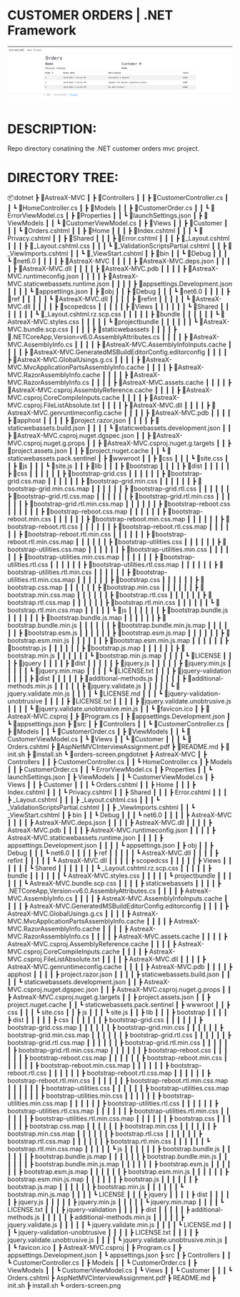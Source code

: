 # CUSTOMER ORDERS | .NET Framework

![CUSTOMER ORDERS](./orders-screen.png?raw=true)

# DESCRIPTION:
Repo directory conatining the .NET customer orders mvc project. 

# DIRECTORY TREE:
📦dotnet
 ┣ 📂AstreaX-MVC
 ┃ ┣ 📂Controllers
 ┃ ┃ ┣ 📜CustomerController.cs
 ┃ ┃ ┗ 📜HomeController.cs
 ┃ ┣ 📂Models
 ┃ ┃ ┣ 📜CustomerOrder.cs
 ┃ ┃ ┗ 📜ErrorViewModel.cs
 ┃ ┣ 📂Properties
 ┃ ┃ ┗ 📜launchSettings.json
 ┃ ┣ 📂ViewModels
 ┃ ┃ ┗ 📜CustomerViewModel.cs
 ┃ ┣ 📂Views
 ┃ ┃ ┣ 📂Customer
 ┃ ┃ ┃ ┗ 📜Orders.cshtml
 ┃ ┃ ┣ 📂Home
 ┃ ┃ ┃ ┣ 📜Index.cshtml
 ┃ ┃ ┃ ┗ 📜Privacy.cshtml
 ┃ ┃ ┣ 📂Shared
 ┃ ┃ ┃ ┣ 📜Error.cshtml
 ┃ ┃ ┃ ┣ 📜_Layout.cshtml
 ┃ ┃ ┃ ┣ 📜_Layout.cshtml.css
 ┃ ┃ ┃ ┗ 📜_ValidationScriptsPartial.cshtml
 ┃ ┃ ┣ 📜_ViewImports.cshtml
 ┃ ┃ ┗ 📜_ViewStart.cshtml
 ┃ ┣ 📂bin
 ┃ ┃ ┗ 📂Debug
 ┃ ┃ ┃ ┗ 📂net6.0
 ┃ ┃ ┃ ┃ ┣ 📜AstreaX-MVC
 ┃ ┃ ┃ ┃ ┣ 📜AstreaX-MVC.deps.json
 ┃ ┃ ┃ ┃ ┣ 📜AstreaX-MVC.dll
 ┃ ┃ ┃ ┃ ┣ 📜AstreaX-MVC.pdb
 ┃ ┃ ┃ ┃ ┣ 📜AstreaX-MVC.runtimeconfig.json
 ┃ ┃ ┃ ┃ ┣ 📜AstreaX-MVC.staticwebassets.runtime.json
 ┃ ┃ ┃ ┃ ┣ 📜appsettings.Development.json
 ┃ ┃ ┃ ┃ ┗ 📜appsettings.json
 ┃ ┣ 📂obj
 ┃ ┃ ┣ 📂Debug
 ┃ ┃ ┃ ┗ 📂net6.0
 ┃ ┃ ┃ ┃ ┣ 📂ref
 ┃ ┃ ┃ ┃ ┃ ┗ 📜AstreaX-MVC.dll
 ┃ ┃ ┃ ┃ ┣ 📂refint
 ┃ ┃ ┃ ┃ ┃ ┗ 📜AstreaX-MVC.dll
 ┃ ┃ ┃ ┃ ┣ 📂scopedcss
 ┃ ┃ ┃ ┃ ┃ ┣ 📂Views
 ┃ ┃ ┃ ┃ ┃ ┃ ┗ 📂Shared
 ┃ ┃ ┃ ┃ ┃ ┃ ┃ ┗ 📜_Layout.cshtml.rz.scp.css
 ┃ ┃ ┃ ┃ ┃ ┣ 📂bundle
 ┃ ┃ ┃ ┃ ┃ ┃ ┗ 📜AstreaX-MVC.styles.css
 ┃ ┃ ┃ ┃ ┃ ┗ 📂projectbundle
 ┃ ┃ ┃ ┃ ┃ ┃ ┗ 📜AstreaX-MVC.bundle.scp.css
 ┃ ┃ ┃ ┃ ┣ 📂staticwebassets
 ┃ ┃ ┃ ┃ ┣ 📜.NETCoreApp,Version=v6.0.AssemblyAttributes.cs
 ┃ ┃ ┃ ┃ ┣ 📜AstreaX-MVC.AssemblyInfo.cs
 ┃ ┃ ┃ ┃ ┣ 📜AstreaX-MVC.AssemblyInfoInputs.cache
 ┃ ┃ ┃ ┃ ┣ 📜AstreaX-MVC.GeneratedMSBuildEditorConfig.editorconfig
 ┃ ┃ ┃ ┃ ┣ 📜AstreaX-MVC.GlobalUsings.g.cs
 ┃ ┃ ┃ ┃ ┣ 📜AstreaX-MVC.MvcApplicationPartsAssemblyInfo.cache
 ┃ ┃ ┃ ┃ ┣ 📜AstreaX-MVC.RazorAssemblyInfo.cache
 ┃ ┃ ┃ ┃ ┣ 📜AstreaX-MVC.RazorAssemblyInfo.cs
 ┃ ┃ ┃ ┃ ┣ 📜AstreaX-MVC.assets.cache
 ┃ ┃ ┃ ┃ ┣ 📜AstreaX-MVC.csproj.AssemblyReference.cache
 ┃ ┃ ┃ ┃ ┣ 📜AstreaX-MVC.csproj.CoreCompileInputs.cache
 ┃ ┃ ┃ ┃ ┣ 📜AstreaX-MVC.csproj.FileListAbsolute.txt
 ┃ ┃ ┃ ┃ ┣ 📜AstreaX-MVC.dll
 ┃ ┃ ┃ ┃ ┣ 📜AstreaX-MVC.genruntimeconfig.cache
 ┃ ┃ ┃ ┃ ┣ 📜AstreaX-MVC.pdb
 ┃ ┃ ┃ ┃ ┣ 📜apphost
 ┃ ┃ ┃ ┃ ┣ 📜project.razor.json
 ┃ ┃ ┃ ┃ ┣ 📜staticwebassets.build.json
 ┃ ┃ ┃ ┃ ┗ 📜staticwebassets.development.json
 ┃ ┃ ┣ 📜AstreaX-MVC.csproj.nuget.dgspec.json
 ┃ ┃ ┣ 📜AstreaX-MVC.csproj.nuget.g.props
 ┃ ┃ ┣ 📜AstreaX-MVC.csproj.nuget.g.targets
 ┃ ┃ ┣ 📜project.assets.json
 ┃ ┃ ┣ 📜project.nuget.cache
 ┃ ┃ ┗ 📜staticwebassets.pack.sentinel
 ┃ ┣ 📂wwwroot
 ┃ ┃ ┣ 📂css
 ┃ ┃ ┃ ┗ 📜site.css
 ┃ ┃ ┣ 📂js
 ┃ ┃ ┃ ┗ 📜site.js
 ┃ ┃ ┣ 📂lib
 ┃ ┃ ┃ ┣ 📂bootstrap
 ┃ ┃ ┃ ┃ ┣ 📂dist
 ┃ ┃ ┃ ┃ ┃ ┣ 📂css
 ┃ ┃ ┃ ┃ ┃ ┃ ┣ 📜bootstrap-grid.css
 ┃ ┃ ┃ ┃ ┃ ┃ ┣ 📜bootstrap-grid.css.map
 ┃ ┃ ┃ ┃ ┃ ┃ ┣ 📜bootstrap-grid.min.css
 ┃ ┃ ┃ ┃ ┃ ┃ ┣ 📜bootstrap-grid.min.css.map
 ┃ ┃ ┃ ┃ ┃ ┃ ┣ 📜bootstrap-grid.rtl.css
 ┃ ┃ ┃ ┃ ┃ ┃ ┣ 📜bootstrap-grid.rtl.css.map
 ┃ ┃ ┃ ┃ ┃ ┃ ┣ 📜bootstrap-grid.rtl.min.css
 ┃ ┃ ┃ ┃ ┃ ┃ ┣ 📜bootstrap-grid.rtl.min.css.map
 ┃ ┃ ┃ ┃ ┃ ┃ ┣ 📜bootstrap-reboot.css
 ┃ ┃ ┃ ┃ ┃ ┃ ┣ 📜bootstrap-reboot.css.map
 ┃ ┃ ┃ ┃ ┃ ┃ ┣ 📜bootstrap-reboot.min.css
 ┃ ┃ ┃ ┃ ┃ ┃ ┣ 📜bootstrap-reboot.min.css.map
 ┃ ┃ ┃ ┃ ┃ ┃ ┣ 📜bootstrap-reboot.rtl.css
 ┃ ┃ ┃ ┃ ┃ ┃ ┣ 📜bootstrap-reboot.rtl.css.map
 ┃ ┃ ┃ ┃ ┃ ┃ ┣ 📜bootstrap-reboot.rtl.min.css
 ┃ ┃ ┃ ┃ ┃ ┃ ┣ 📜bootstrap-reboot.rtl.min.css.map
 ┃ ┃ ┃ ┃ ┃ ┃ ┣ 📜bootstrap-utilities.css
 ┃ ┃ ┃ ┃ ┃ ┃ ┣ 📜bootstrap-utilities.css.map
 ┃ ┃ ┃ ┃ ┃ ┃ ┣ 📜bootstrap-utilities.min.css
 ┃ ┃ ┃ ┃ ┃ ┃ ┣ 📜bootstrap-utilities.min.css.map
 ┃ ┃ ┃ ┃ ┃ ┃ ┣ 📜bootstrap-utilities.rtl.css
 ┃ ┃ ┃ ┃ ┃ ┃ ┣ 📜bootstrap-utilities.rtl.css.map
 ┃ ┃ ┃ ┃ ┃ ┃ ┣ 📜bootstrap-utilities.rtl.min.css
 ┃ ┃ ┃ ┃ ┃ ┃ ┣ 📜bootstrap-utilities.rtl.min.css.map
 ┃ ┃ ┃ ┃ ┃ ┃ ┣ 📜bootstrap.css
 ┃ ┃ ┃ ┃ ┃ ┃ ┣ 📜bootstrap.css.map
 ┃ ┃ ┃ ┃ ┃ ┃ ┣ 📜bootstrap.min.css
 ┃ ┃ ┃ ┃ ┃ ┃ ┣ 📜bootstrap.min.css.map
 ┃ ┃ ┃ ┃ ┃ ┃ ┣ 📜bootstrap.rtl.css
 ┃ ┃ ┃ ┃ ┃ ┃ ┣ 📜bootstrap.rtl.css.map
 ┃ ┃ ┃ ┃ ┃ ┃ ┣ 📜bootstrap.rtl.min.css
 ┃ ┃ ┃ ┃ ┃ ┃ ┗ 📜bootstrap.rtl.min.css.map
 ┃ ┃ ┃ ┃ ┃ ┗ 📂js
 ┃ ┃ ┃ ┃ ┃ ┃ ┣ 📜bootstrap.bundle.js
 ┃ ┃ ┃ ┃ ┃ ┃ ┣ 📜bootstrap.bundle.js.map
 ┃ ┃ ┃ ┃ ┃ ┃ ┣ 📜bootstrap.bundle.min.js
 ┃ ┃ ┃ ┃ ┃ ┃ ┣ 📜bootstrap.bundle.min.js.map
 ┃ ┃ ┃ ┃ ┃ ┃ ┣ 📜bootstrap.esm.js
 ┃ ┃ ┃ ┃ ┃ ┃ ┣ 📜bootstrap.esm.js.map
 ┃ ┃ ┃ ┃ ┃ ┃ ┣ 📜bootstrap.esm.min.js
 ┃ ┃ ┃ ┃ ┃ ┃ ┣ 📜bootstrap.esm.min.js.map
 ┃ ┃ ┃ ┃ ┃ ┃ ┣ 📜bootstrap.js
 ┃ ┃ ┃ ┃ ┃ ┃ ┣ 📜bootstrap.js.map
 ┃ ┃ ┃ ┃ ┃ ┃ ┣ 📜bootstrap.min.js
 ┃ ┃ ┃ ┃ ┃ ┃ ┗ 📜bootstrap.min.js.map
 ┃ ┃ ┃ ┃ ┗ 📜LICENSE
 ┃ ┃ ┃ ┣ 📂jquery
 ┃ ┃ ┃ ┃ ┣ 📂dist
 ┃ ┃ ┃ ┃ ┃ ┣ 📜jquery.js
 ┃ ┃ ┃ ┃ ┃ ┣ 📜jquery.min.js
 ┃ ┃ ┃ ┃ ┃ ┗ 📜jquery.min.map
 ┃ ┃ ┃ ┃ ┗ 📜LICENSE.txt
 ┃ ┃ ┃ ┣ 📂jquery-validation
 ┃ ┃ ┃ ┃ ┣ 📂dist
 ┃ ┃ ┃ ┃ ┃ ┣ 📜additional-methods.js
 ┃ ┃ ┃ ┃ ┃ ┣ 📜additional-methods.min.js
 ┃ ┃ ┃ ┃ ┃ ┣ 📜jquery.validate.js
 ┃ ┃ ┃ ┃ ┃ ┗ 📜jquery.validate.min.js
 ┃ ┃ ┃ ┃ ┗ 📜LICENSE.md
 ┃ ┃ ┃ ┗ 📂jquery-validation-unobtrusive
 ┃ ┃ ┃ ┃ ┣ 📜LICENSE.txt
 ┃ ┃ ┃ ┃ ┣ 📜jquery.validate.unobtrusive.js
 ┃ ┃ ┃ ┃ ┗ 📜jquery.validate.unobtrusive.min.js
 ┃ ┃ ┗ 📜favicon.ico
 ┃ ┣ 📜AstreaX-MVC.csproj
 ┃ ┣ 📜Program.cs
 ┃ ┣ 📜appsettings.Development.json
 ┃ ┗ 📜appsettings.json
 ┣ 📂src
 ┃ ┣ 📂Controllers
 ┃ ┃ ┗ 📜CustomerController.cs
 ┃ ┣ 📂Models
 ┃ ┃ ┗ 📜CustomerOrder.cs
 ┃ ┣ 📂ViewModels
 ┃ ┃ ┗ 📜CustomerViewModel.cs
 ┃ ┗ 📂Views
 ┃ ┃ ┗ 📂Customer
 ┃ ┃ ┃ ┗ 📜Orders.cshtml
 ┣ 📜AspNetMVCInterviewAssignment.pdf
 ┣ 📜README.md
 ┣ 📜init.sh
 ┣ 📜install.sh
 ┗ 📜orders-screen.pngdotnet
 ┣ AstreaX-MVC
 ┃ ┣ Controllers
 ┃ ┃ ┣ CustomerController.cs
 ┃ ┃ ┗ HomeController.cs
 ┃ ┣ Models
 ┃ ┃ ┣ CustomerOrder.cs
 ┃ ┃ ┗ ErrorViewModel.cs
 ┃ ┣ Properties
 ┃ ┃ ┗ launchSettings.json
 ┃ ┣ ViewModels
 ┃ ┃ ┗ CustomerViewModel.cs
 ┃ ┣ Views
 ┃ ┃ ┣ Customer
 ┃ ┃ ┃ ┗ Orders.cshtml
 ┃ ┃ ┣ Home
 ┃ ┃ ┃ ┣ Index.cshtml
 ┃ ┃ ┃ ┗ Privacy.cshtml
 ┃ ┃ ┣ Shared
 ┃ ┃ ┃ ┣ Error.cshtml
 ┃ ┃ ┃ ┣ _Layout.cshtml
 ┃ ┃ ┃ ┣ _Layout.cshtml.css
 ┃ ┃ ┃ ┗ _ValidationScriptsPartial.cshtml
 ┃ ┃ ┣ _ViewImports.cshtml
 ┃ ┃ ┗ _ViewStart.cshtml
 ┃ ┣ bin
 ┃ ┃ ┗ Debug
 ┃ ┃ ┃ ┗ net6.0
 ┃ ┃ ┃ ┃ ┣ AstreaX-MVC
 ┃ ┃ ┃ ┃ ┣ AstreaX-MVC.deps.json
 ┃ ┃ ┃ ┃ ┣ AstreaX-MVC.dll
 ┃ ┃ ┃ ┃ ┣ AstreaX-MVC.pdb
 ┃ ┃ ┃ ┃ ┣ AstreaX-MVC.runtimeconfig.json
 ┃ ┃ ┃ ┃ ┣ AstreaX-MVC.staticwebassets.runtime.json
 ┃ ┃ ┃ ┃ ┣ appsettings.Development.json
 ┃ ┃ ┃ ┃ ┗ appsettings.json
 ┃ ┣ obj
 ┃ ┃ ┣ Debug
 ┃ ┃ ┃ ┗ net6.0
 ┃ ┃ ┃ ┃ ┣ ref
 ┃ ┃ ┃ ┃ ┃ ┗ AstreaX-MVC.dll
 ┃ ┃ ┃ ┃ ┣ refint
 ┃ ┃ ┃ ┃ ┃ ┗ AstreaX-MVC.dll
 ┃ ┃ ┃ ┃ ┣ scopedcss
 ┃ ┃ ┃ ┃ ┃ ┣ Views
 ┃ ┃ ┃ ┃ ┃ ┃ ┗ Shared
 ┃ ┃ ┃ ┃ ┃ ┃ ┃ ┗ _Layout.cshtml.rz.scp.css
 ┃ ┃ ┃ ┃ ┃ ┣ bundle
 ┃ ┃ ┃ ┃ ┃ ┃ ┗ AstreaX-MVC.styles.css
 ┃ ┃ ┃ ┃ ┃ ┗ projectbundle
 ┃ ┃ ┃ ┃ ┃ ┃ ┗ AstreaX-MVC.bundle.scp.css
 ┃ ┃ ┃ ┃ ┣ staticwebassets
 ┃ ┃ ┃ ┃ ┣ .NETCoreApp,Version=v6.0.AssemblyAttributes.cs
 ┃ ┃ ┃ ┃ ┣ AstreaX-MVC.AssemblyInfo.cs
 ┃ ┃ ┃ ┃ ┣ AstreaX-MVC.AssemblyInfoInputs.cache
 ┃ ┃ ┃ ┃ ┣ AstreaX-MVC.GeneratedMSBuildEditorConfig.editorconfig
 ┃ ┃ ┃ ┃ ┣ AstreaX-MVC.GlobalUsings.g.cs
 ┃ ┃ ┃ ┃ ┣ AstreaX-MVC.MvcApplicationPartsAssemblyInfo.cache
 ┃ ┃ ┃ ┃ ┣ AstreaX-MVC.RazorAssemblyInfo.cache
 ┃ ┃ ┃ ┃ ┣ AstreaX-MVC.RazorAssemblyInfo.cs
 ┃ ┃ ┃ ┃ ┣ AstreaX-MVC.assets.cache
 ┃ ┃ ┃ ┃ ┣ AstreaX-MVC.csproj.AssemblyReference.cache
 ┃ ┃ ┃ ┃ ┣ AstreaX-MVC.csproj.CoreCompileInputs.cache
 ┃ ┃ ┃ ┃ ┣ AstreaX-MVC.csproj.FileListAbsolute.txt
 ┃ ┃ ┃ ┃ ┣ AstreaX-MVC.dll
 ┃ ┃ ┃ ┃ ┣ AstreaX-MVC.genruntimeconfig.cache
 ┃ ┃ ┃ ┃ ┣ AstreaX-MVC.pdb
 ┃ ┃ ┃ ┃ ┣ apphost
 ┃ ┃ ┃ ┃ ┣ project.razor.json
 ┃ ┃ ┃ ┃ ┣ staticwebassets.build.json
 ┃ ┃ ┃ ┃ ┗ staticwebassets.development.json
 ┃ ┃ ┣ AstreaX-MVC.csproj.nuget.dgspec.json
 ┃ ┃ ┣ AstreaX-MVC.csproj.nuget.g.props
 ┃ ┃ ┣ AstreaX-MVC.csproj.nuget.g.targets
 ┃ ┃ ┣ project.assets.json
 ┃ ┃ ┣ project.nuget.cache
 ┃ ┃ ┗ staticwebassets.pack.sentinel
 ┃ ┣ wwwroot
 ┃ ┃ ┣ css
 ┃ ┃ ┃ ┗ site.css
 ┃ ┃ ┣ js
 ┃ ┃ ┃ ┗ site.js
 ┃ ┃ ┣ lib
 ┃ ┃ ┃ ┣ bootstrap
 ┃ ┃ ┃ ┃ ┣ dist
 ┃ ┃ ┃ ┃ ┃ ┣ css
 ┃ ┃ ┃ ┃ ┃ ┃ ┣ bootstrap-grid.css
 ┃ ┃ ┃ ┃ ┃ ┃ ┣ bootstrap-grid.css.map
 ┃ ┃ ┃ ┃ ┃ ┃ ┣ bootstrap-grid.min.css
 ┃ ┃ ┃ ┃ ┃ ┃ ┣ bootstrap-grid.min.css.map
 ┃ ┃ ┃ ┃ ┃ ┃ ┣ bootstrap-grid.rtl.css
 ┃ ┃ ┃ ┃ ┃ ┃ ┣ bootstrap-grid.rtl.css.map
 ┃ ┃ ┃ ┃ ┃ ┃ ┣ bootstrap-grid.rtl.min.css
 ┃ ┃ ┃ ┃ ┃ ┃ ┣ bootstrap-grid.rtl.min.css.map
 ┃ ┃ ┃ ┃ ┃ ┃ ┣ bootstrap-reboot.css
 ┃ ┃ ┃ ┃ ┃ ┃ ┣ bootstrap-reboot.css.map
 ┃ ┃ ┃ ┃ ┃ ┃ ┣ bootstrap-reboot.min.css
 ┃ ┃ ┃ ┃ ┃ ┃ ┣ bootstrap-reboot.min.css.map
 ┃ ┃ ┃ ┃ ┃ ┃ ┣ bootstrap-reboot.rtl.css
 ┃ ┃ ┃ ┃ ┃ ┃ ┣ bootstrap-reboot.rtl.css.map
 ┃ ┃ ┃ ┃ ┃ ┃ ┣ bootstrap-reboot.rtl.min.css
 ┃ ┃ ┃ ┃ ┃ ┃ ┣ bootstrap-reboot.rtl.min.css.map
 ┃ ┃ ┃ ┃ ┃ ┃ ┣ bootstrap-utilities.css
 ┃ ┃ ┃ ┃ ┃ ┃ ┣ bootstrap-utilities.css.map
 ┃ ┃ ┃ ┃ ┃ ┃ ┣ bootstrap-utilities.min.css
 ┃ ┃ ┃ ┃ ┃ ┃ ┣ bootstrap-utilities.min.css.map
 ┃ ┃ ┃ ┃ ┃ ┃ ┣ bootstrap-utilities.rtl.css
 ┃ ┃ ┃ ┃ ┃ ┃ ┣ bootstrap-utilities.rtl.css.map
 ┃ ┃ ┃ ┃ ┃ ┃ ┣ bootstrap-utilities.rtl.min.css
 ┃ ┃ ┃ ┃ ┃ ┃ ┣ bootstrap-utilities.rtl.min.css.map
 ┃ ┃ ┃ ┃ ┃ ┃ ┣ bootstrap.css
 ┃ ┃ ┃ ┃ ┃ ┃ ┣ bootstrap.css.map
 ┃ ┃ ┃ ┃ ┃ ┃ ┣ bootstrap.min.css
 ┃ ┃ ┃ ┃ ┃ ┃ ┣ bootstrap.min.css.map
 ┃ ┃ ┃ ┃ ┃ ┃ ┣ bootstrap.rtl.css
 ┃ ┃ ┃ ┃ ┃ ┃ ┣ bootstrap.rtl.css.map
 ┃ ┃ ┃ ┃ ┃ ┃ ┣ bootstrap.rtl.min.css
 ┃ ┃ ┃ ┃ ┃ ┃ ┗ bootstrap.rtl.min.css.map
 ┃ ┃ ┃ ┃ ┃ ┗ js
 ┃ ┃ ┃ ┃ ┃ ┃ ┣ bootstrap.bundle.js
 ┃ ┃ ┃ ┃ ┃ ┃ ┣ bootstrap.bundle.js.map
 ┃ ┃ ┃ ┃ ┃ ┃ ┣ bootstrap.bundle.min.js
 ┃ ┃ ┃ ┃ ┃ ┃ ┣ bootstrap.bundle.min.js.map
 ┃ ┃ ┃ ┃ ┃ ┃ ┣ bootstrap.esm.js
 ┃ ┃ ┃ ┃ ┃ ┃ ┣ bootstrap.esm.js.map
 ┃ ┃ ┃ ┃ ┃ ┃ ┣ bootstrap.esm.min.js
 ┃ ┃ ┃ ┃ ┃ ┃ ┣ bootstrap.esm.min.js.map
 ┃ ┃ ┃ ┃ ┃ ┃ ┣ bootstrap.js
 ┃ ┃ ┃ ┃ ┃ ┃ ┣ bootstrap.js.map
 ┃ ┃ ┃ ┃ ┃ ┃ ┣ bootstrap.min.js
 ┃ ┃ ┃ ┃ ┃ ┃ ┗ bootstrap.min.js.map
 ┃ ┃ ┃ ┃ ┗ LICENSE
 ┃ ┃ ┃ ┣ jquery
 ┃ ┃ ┃ ┃ ┣ dist
 ┃ ┃ ┃ ┃ ┃ ┣ jquery.js
 ┃ ┃ ┃ ┃ ┃ ┣ jquery.min.js
 ┃ ┃ ┃ ┃ ┃ ┗ jquery.min.map
 ┃ ┃ ┃ ┃ ┗ LICENSE.txt
 ┃ ┃ ┃ ┣ jquery-validation
 ┃ ┃ ┃ ┃ ┣ dist
 ┃ ┃ ┃ ┃ ┃ ┣ additional-methods.js
 ┃ ┃ ┃ ┃ ┃ ┣ additional-methods.min.js
 ┃ ┃ ┃ ┃ ┃ ┣ jquery.validate.js
 ┃ ┃ ┃ ┃ ┃ ┗ jquery.validate.min.js
 ┃ ┃ ┃ ┃ ┗ LICENSE.md
 ┃ ┃ ┃ ┗ jquery-validation-unobtrusive
 ┃ ┃ ┃ ┃ ┣ LICENSE.txt
 ┃ ┃ ┃ ┃ ┣ jquery.validate.unobtrusive.js
 ┃ ┃ ┃ ┃ ┗ jquery.validate.unobtrusive.min.js
 ┃ ┃ ┗ favicon.ico
 ┃ ┣ AstreaX-MVC.csproj
 ┃ ┣ Program.cs
 ┃ ┣ appsettings.Development.json
 ┃ ┗ appsettings.json
 ┣ src
 ┃ ┣ Controllers
 ┃ ┃ ┗ CustomerController.cs
 ┃ ┣ Models
 ┃ ┃ ┗ CustomerOrder.cs
 ┃ ┣ ViewModels
 ┃ ┃ ┗ CustomerViewModel.cs
 ┃ ┗ Views
 ┃ ┃ ┗ Customer
 ┃ ┃ ┃ ┗ Orders.cshtml
 ┣ AspNetMVCInterviewAssignment.pdf
 ┣ README.md
 ┣ init.sh
 ┣ install.sh
 ┗ orders-screen.png